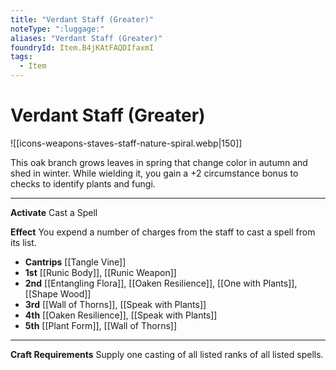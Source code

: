 ```yaml
---
title: "Verdant Staff (Greater)"
noteType: ":luggage:"
aliases: "Verdant Staff (Greater)"
foundryId: Item.B4jKAtFAQDIfaxmI
tags:
  - Item
---
```


# Verdant Staff (Greater)
![[icons-weapons-staves-staff-nature-spiral.webp|150]]

This oak branch grows leaves in spring that change color in autumn and shed in winter. While wielding it, you gain a +2 circumstance bonus to checks to identify plants and fungi.

* * *

**Activate** Cast a Spell

**Effect** You expend a number of charges from the staff to cast a spell from its list.

*   **Cantrips** [[Tangle Vine]]
*   **1st** [[Runic Body]], [[Runic Weapon]]
*   **2nd** [[Entangling Flora]], [[Oaken Resilience]], [[One with Plants]], [[Shape Wood]]
*   **3rd** [[Wall of Thorns]], [[Speak with Plants]]
*   **4th** [[Oaken Resilience]], [[Speak with Plants]]
*   **5th** [[Plant Form]], [[Wall of Thorns]]

* * *

**Craft Requirements** Supply one casting of all listed ranks of all listed spells.
